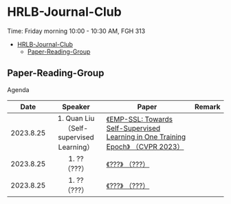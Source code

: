 # HRLB-Journal-Club
Time: Friday morning 10:00 - 10:30 AM, FGH 313

- [HRLB-Journal-Club](#HRLAB-Journal-Club)
	- [Paper-Reading-Group](#paper-reading-group)
  
## Paper-Reading-Group

Agenda

|Date|Speaker|Paper|Remark|
|---|:---:|---|---|
|2023.8.25|1. Quan Liu     <br>  （Self-supervised Learning）  |[《EMP-SSL: Towards Self-Supervised Learning in One Training Epoch》 （CVPR 2023）](https://arxiv.org/abs/2304.03977)
|2023.8.25|1. ??     <br>  （???）  |[《???》 （???）](???)
|2023.8.25|1. ??     <br>  （???）  |[《???》 （???）](???)
